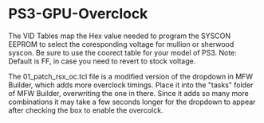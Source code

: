 # PS3-GPU-Overclock
The VID Tables map the Hex value needed to program the SYSCON EEPROM to select the coresponding voltage for mullion or sherwood syscon. Be sure to use the coorect table for your model of PS3. Note: Default is FF, in case you need to revert to stock voltage.

The 01_patch_rsx_oc.tcl file is a modified version of the dropdown in MFW Builder, which adds more overclock timings. Place it into the "tasks" folder of MFW Builder, overwriting the one in there. Since it adds so many more combinations it may take a few seconds longer for the dropdown to appear after checking the box to enable the overcolck. 
